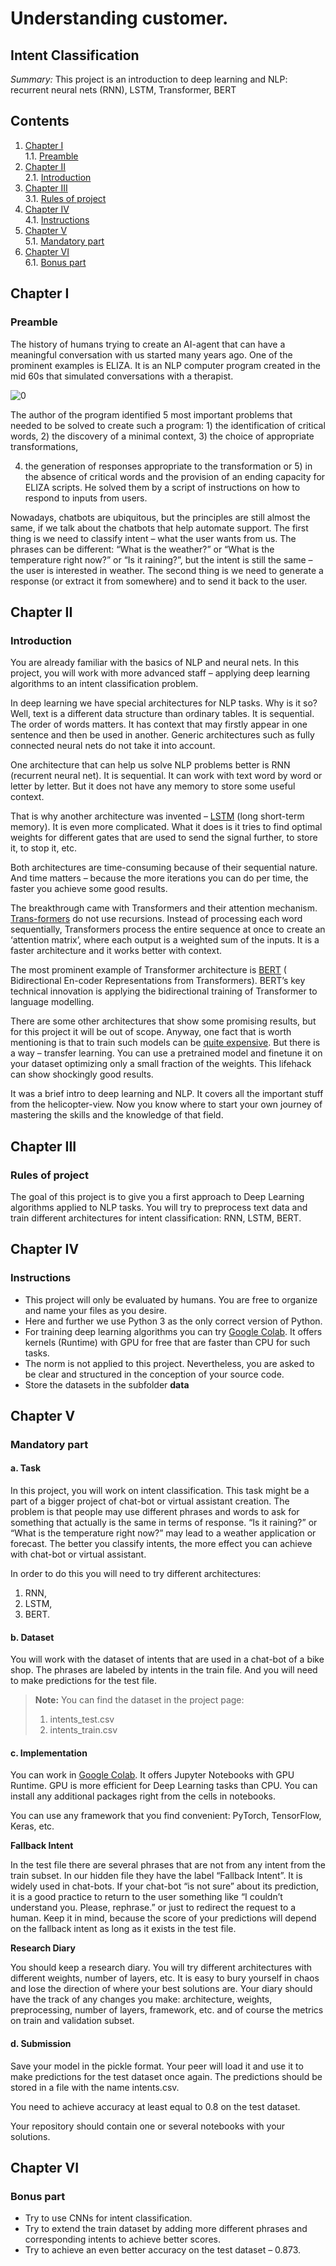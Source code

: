 # Understanding customer.

## Intent Classification

_Summary:_ This project is an introduction to deep learning and NLP: recurrent neural nets (RNN), LSTM, Transformer,
BERT

## Contents

1. [Chapter I](#chapter-i) \
   1.1. [Preamble](#preamble)
2. [Chapter II](#chapter-ii) \
   2.1. [Introduction](#introduction)
3. [Chapter III](#chapter-iii) \
   3.1. [Rules of project](#rules-of-project)
4. [Chapter IV](#chapter-iv) \
   4.1. [Instructions](#instructions)
5. [Chapter V](#chapter-v) \
   5.1. [Mandatory part](#mandatory-part)
6. [Chapter VI](#chapter-vi) \
   6.1. [Bonus part](#bonus-part)

## Chapter I

### Preamble

The history of humans trying to create an AI-agent that can have a meaningful conversation with us started many years
ago. One of the prominent examples is ELIZA. It is an NLP computer program created in the mid 60s that simulated
conversations with a therapist.

![0](images/DS_Project_04_Understanding_customer_0.jpg)

The author of the program identified 5 most important problems that needed to be solved to create such a program: 1) the
identification of critical words, 2) the discovery of a minimal context, 3) the choice of appropriate transformations,

4) the generation of responses appropriate to the transformation or 5) in the absence of critical words and the
   provision of an ending capacity for ELIZA scripts. He solved them by a script of instructions on how to respond to
   inputs from users.

Nowadays, chatbots are ubiquitous, but the principles are still almost the same, if we talk about the chatbots that help
automate support. The first thing is we need to classify intent – what the user wants from us. The phrases can be
different: “What is the weather?” or “What is the temperature right now?” or “Is it raining?”, but the intent is still
the same – the user is interested in weather. The second thing is we need to generate a response
(or extract it from somewhere) and to send it back to the user.

## Chapter II

### Introduction

You are already familiar with the basics of NLP and neural nets. In this project, you will work with more advanced staff
– applying deep learning algorithms to an intent classification problem.

In deep learning we have special architectures for NLP tasks. Why is it so? Well, text is a different data structure
than ordinary tables. It is sequential. The order of words matters. It has context that may firstly appear in one
sentence and then be used in another. Generic architectures such as fully connected neural nets do not take it into
account.

One architecture that can help us solve NLP problems better is RNN (recurrent neural net). It is sequential. It can work
with text word by word or letter by letter. But it does not have any memory to store some useful context.

That is why another architecture was invented – [LSTM](https://colah.github.io/posts/2015-08-Understanding-LSTMs/) (long
short-term memory). It is even more complicated. What it does is it tries to find optimal weights for different gates
that are used to send the signal further, to store it, to stop it, etc.

Both architectures are time-consuming because of their sequential nature. And time matters – because the more iterations
you can do per time, the faster you achieve some good results.

The breakthrough came with Transformers and their attention
mechanism. [Trans-formers](https://medium.com/mlearning-ai/long-short-term-memory-networks-are-dying-whats-replacing-it-5ff3a99399fe)
do not use recursions. Instead of processing each word sequentially, Transformers process the entire sequence at once to
create an ‘attention matrix’, where each output is a weighted sum of the inputs. It is a faster architecture and it
works better with context.

The most prominent example of Transformer architecture is [BERT](https://jalammar.github.io/illustrated-bert/) (
Bidirectional En-coder Representations from Transformers). BERT’s key technical innovation is applying the bidirectional
training of Transformer to language modelling.

There are some other architectures that show some promising results, but for this project it will be out of scope.
Anyway, one fact that is worth mentioning is that to train such models can
be [quite expensive](https://syncedreview.com/2019/06/27/the-staggering-cost-of-training-sota-ai-models/). But there is
a way – transfer learning. You can use a pretrained model and finetune it on your dataset optimizing only a small
fraction of the weights. This lifehack can show shockingly good results.

It was a brief intro to deep learning and NLP. It covers all the important stuff from the helicopter-view. Now you know
where to start your own journey of mastering the skills and the knowledge of that field.

## Chapter III

### Rules of project

The goal of this project is to give you a first approach to Deep Learning algorithms applied to NLP tasks. You will try
to preprocess text data and train different architectures for intent classification: RNN, LSTM, BERT.

## Chapter IV

### Instructions

* This project will only be evaluated by humans. You are free to organize and name your files as you desire.
* Here and further we use Python 3 as the only correct version of Python.
* For training deep learning algorithms you can try [Google Colab](https://colab.research.google.com/). It offers
  kernels
  (Runtime) with GPU for free that are faster than CPU for such tasks.
* The norm is not applied to this project. Nevertheless, you are asked to be clear and structured in the conception of
  your source code.
* Store the datasets in the subfolder **data**

## Chapter V

### Mandatory part

#### a. Task

In this project, you will work on intent classification. This task might be a part of a bigger project of chat-bot or
virtual assistant creation. The problem is that people may use different phrases and words to ask for something that
actually is the same in terms of response. “Is it raining?” or “What is the temperature right now?” may lead to a
weather application or forecast. The better you classify intents, the more effect you can achieve with chat-bot or
virtual assistant.

In order to do this you will need to try different architectures:

1. RNN,
2. LSTM,
3. BERT.

#### b. Dataset

You will work with the dataset of intents that are used in a chat-bot of a bike shop. The phrases are labeled by intents
in the train file. And you will need to make predictions for the test file.

> **Note:** You can find the dataset in the project page:
> 1. intents_test.csv
> 2. intents_train.csv

#### c. Implementation

You can work in [Google Colab](https://colab.research.google.com/). It offers Jupyter Notebooks with GPU Runtime. GPU is
more efficient for Deep Learning tasks than CPU. You can install any additional packages right from the cells in
notebooks.

You can use any framework that you find convenient: PyTorch, TensorFlow, Keras, etc.

**Fallback Intent**

In the test file there are several phrases that are not from any intent from the train subset. In our hidden file they
have the label “Fallback Intent”. It is widely used in chat-bots. If your chat-bot “is not sure” about its prediction,
it is a good practice to return to the user something like “I couldn’t understand you. Please, rephrase.” or just to
redirect the request to a human. Keep it in mind, because the score of your predictions will depend on the fallback
intent as long as it exists in the test file.

**Research Diary**

You should keep a research diary. You will try different architectures with different weights, number of layers, etc. It
is easy to bury yourself in chaos and lose the direction of where your best solutions are. Your diary should have the
track of any changes you make: architecture, weights, preprocessing, number of layers, framework, etc. and of course the
metrics on train and validation subset.

#### d. Submission

Save your model in the pickle format. Your peer will load it and use it to make predictions for the test dataset once
again. The predictions should be stored in a file with the name intents.csv.

You need to achieve accuracy at least equal to 0.8 on the test dataset.

Your repository should contain one or several notebooks with your solutions.

## Chapter VI

### Bonus part

* Try to use CNNs for intent classification.
* Try to extend the train dataset by adding more different phrases and corresponding intents to achieve better scores.
* Try to achieve an even better accuracy on the test dataset – 0.873.

